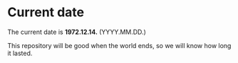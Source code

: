# Current date

The current date is **1972.12.14.** (YYYY.MM.DD.)

This repository will be good when the world ends, so we will know how long it lasted.